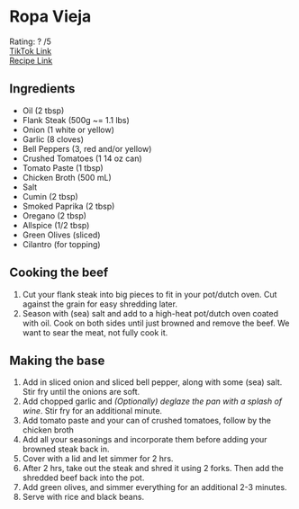 # Ropa Vieja
Rating: ? /5  
[TikTok Link](https://www.tiktok.com/@letskwoowk/video/7128457768037666053?_r=1&_t=8VfMfXZ8Xpz&is_from_webapp=v1&item_id=7128457768037666053)  
[Recipe Link](https://recipe-integration.whisk.com/recipe-integration/view/107b008fa5d22394b32acc3f7575d17fcc9?utm_source=partner&utm_medium=tiktok&utm_campaign=recipe-integration)  

## Ingredients
- Oil (2 tbsp)
- Flank Steak (500g ~= 1.1 lbs)
- Onion (1 white or yellow)
- Garlic (8 cloves)
- Bell Peppers (3, red and/or yellow)
- Crushed Tomatoes (1 14 oz can)
- Tomato Paste (1 tbsp)
- Chicken Broth (500 mL)
- Salt
- Cumin (2 tbsp)
- Smoked Paprika (2 tbsp)
- Oregano (2 tbsp)
- Allspice (1/2 tbsp)
- Green Olives (sliced)
- Cilantro (for topping)

## Cooking the beef
1. Cut your flank steak into big pieces to fit in your pot/dutch oven. Cut against the grain for easy shredding later.
1. Season with (sea) salt and add to a high-heat pot/dutch oven coated with oil. Cook on both sides until just browned and remove the beef. We want to sear the meat, not fully cook it.

## Making the base
1. Add in sliced onion and sliced bell pepper, along with some (sea) salt. Stir fry until the onions are soft.
1. Add chopped garlic and *(Optionally) deglaze the pan with a splash of wine*. Stir fry for an additional minute.
1. Add tomato paste and your can of crushed tomatoes, follow by the chicken broth
1. Add all your seasonings and incorporate them before adding your browned steak back in.
1. Cover with a lid and let simmer for 2 hrs.
1. After 2 hrs, take out the steak and shred it using 2 forks. Then add the shredded beef back into the pot.
1. Add green olives, and simmer everything for an additional 2-3 minutes.
1. Serve with rice and black beans.
